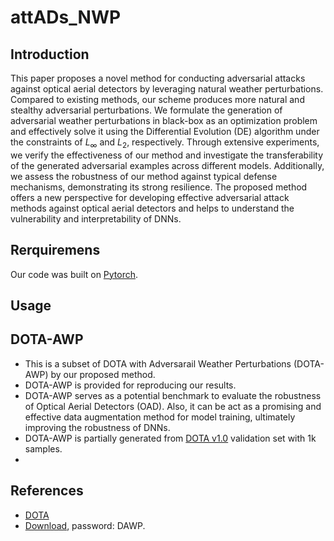 # attADs_NWP

## Introduction
This paper proposes a novel method for conducting adversarial attacks against optical aerial detectors by leveraging natural weather perturbations. Compared to existing methods, our scheme produces more natural and stealthy adversarial perturbations. We formulate the generation of adversarial weather perturbations in black-box as an optimization problem and effectively solve it using the Differential Evolution (DE) algorithm under the constraints of $L_{\infty}$ and $L_2$, respectively. Through extensive experiments, we verify the effectiveness of our method and investigate the transferability of the generated adversarial examples across different models. Additionally, we assess the robustness of our method against typical defense mechanisms, demonstrating its strong resilience. The proposed method offers a new perspective for developing effective adversarial attack methods against optical aerial detectors and helps to understand the vulnerability and interpretability of DNNs.

## Rerquiremens
Our code was built on [Pytorch](https://pytorch.org/).

## Usage

## DOTA-AWP
- This is a subset of DOTA with Adversarail Weather Perturbations (DOTA-AWP) by our proposed method.
- DOTA-AWP is provided for reproducing our results.
- DOTA-AWP serves as a potential benchmark to evaluate the robustness of Optical Aerial Detectors (OAD). Also, it can be act as a  promising and effective data augmentation method for model training, ultimately improving the robustness of DNNs.
- DOTA-AWP is partially generated from [DOTA v1.0](https://captain-whu.github.io/DOTA/dataset.html) validation set with 1k samples.
- 
## References
- [DOTA](https://captain-whu.github.io/DOTA/code.html)
- [Download](https://pan.baidu.com/s/1_RLu3vT6ri3yzfrLixZQMA), password: DAWP.
